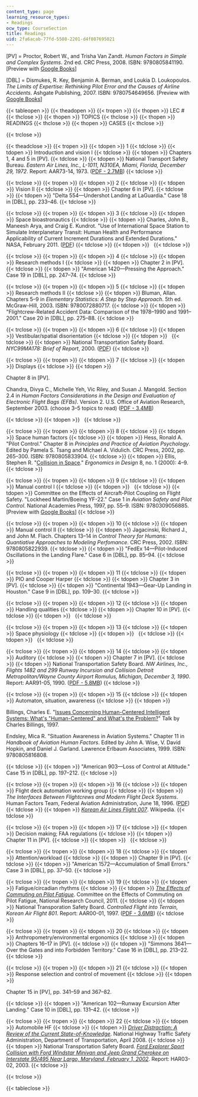 ```yaml
---
content_type: page
learning_resource_types:
- Readings
ocw_type: CourseSection
title: Readings
uid: 2fa6acab-77fd-5508-2201-d4f807695021
---
```


\[PV\] = Proctor, Robert W., and Trisha Van Zandt. _Human Factors in Simple and Complex Systems_. 2nd ed. CRC Press, 2008. ISBN: 9780805841190. \[Preview with [Google Books](http://books.google.com/books?id=LfqDZ1VEmyoC&pg=PAfrontcover)\]

\[DBL\] = Dismukes, R. Key, Benjamin A. Berman, and Loukia D. Loukopoulos. _The Limits of Expertise: Rethinking Pilot Error and the Causes of Airline Accidents_. Ashgate Publishing, 2007. ISBN: 9780754649656. \[Preview with [Google Books](http://books.google.com/books?id=mMxaYxhu0l0C&pg=PAfrontcover
)\]

{{< tableopen >}}
{{< theadopen >}}
{{< tropen >}}
{{< thopen >}}
LEC #
{{< thclose >}}
{{< thopen >}}
TOPICS
{{< thclose >}}
{{< thopen >}}
READINGS
{{< thclose >}}
{{< thopen >}}
CASES
{{< thclose >}}

{{< trclose >}}

{{< theadclose >}}
{{< tropen >}}
{{< tdopen >}}
1
{{< tdclose >}}
{{< tdopen >}}
Introduction and vision I
{{< tdclose >}}
{{< tdopen >}}
Chapters 1, 4 and 5 in \[PV\].
{{< tdclose >}}
{{< tdopen >}}
National Transport Safety Bureau. _Eastern Air Lines, Inc., L-1011, N310EA, Miami, Florida, December 29, 1972_. Report: AAR73-14, 1973. ([PDF - 2.7MB](http://libraryonline.erau.edu/online-full-text/ntsb/aircraft-accident-reports/AAR73-14.pdf))
{{< tdclose >}}

{{< trclose >}}
{{< tropen >}}
{{< tdopen >}}
2
{{< tdclose >}}
{{< tdopen >}}
Vision II
{{< tdclose >}}
{{< tdopen >}}
Chapter 6 in \[PV\].
{{< tdclose >}}
{{< tdopen >}}
"Delta 554—Undershot Landing at LaGuardia." Case 18 in \[DBL\], pp. 233–46.
{{< tdclose >}}

{{< trclose >}}
{{< tropen >}}
{{< tdopen >}}
3
{{< tdclose >}}
{{< tdopen >}}
Space bioastronautics
{{< tdclose >}}
{{< tdopen >}}
Charles, John B., Maneesh Arya, and Craig E. Kundrot. "Use of International Space Station to Simulate Interplanetary Transit: Human Health and Performance Applicability of Current Increment Durations and Extended Durations." NASA, February 2011. ([PDF](https://ston.jsc.nasa.gov/collections/trs/_techrep/TM-2011-216143.pdf))
{{< tdclose >}}
{{< tdopen >}}
 
{{< tdclose >}}

{{< trclose >}}
{{< tropen >}}
{{< tdopen >}}
4
{{< tdclose >}}
{{< tdopen >}}
Research methods I
{{< tdclose >}}
{{< tdopen >}}
Chapter 2 in \[PV\].
{{< tdclose >}}
{{< tdopen >}}
"American 1420—Pressing the Approach." Case 19 in \[DBL\], pp. 247–74.
{{< tdclose >}}

{{< trclose >}}
{{< tropen >}}
{{< tdopen >}}
5
{{< tdclose >}}
{{< tdopen >}}
Research methods II
{{< tdclose >}}
{{< tdopen >}}
Bluman, Allan. Chapters 5–9 in _Elementary Statistics: A Step by Step Approach_. 5th ed. McGraw-Hill, 2003. ISBN: 9780072880717.
{{< tdclose >}}
{{< tdopen >}}
"Flightcrew-Related Accident Data: Comparison of the 1978–1990 and 1991–2001." Case 20 in \[DBL\], pp. 275–88.
{{< tdclose >}}

{{< trclose >}}
{{< tropen >}}
{{< tdopen >}}
6
{{< tdclose >}}
{{< tdopen >}}
Vestibular/spatial disorientation
{{< tdclose >}}
{{< tdopen >}}
 
{{< tdclose >}}
{{< tdopen >}}
National Transportation Safety Board. _NYC99MA178: Brief of Report_, 2000. ([PDF](http://libraryonline.erau.edu/online-full-text/ntsb/miscellaneous-reports/NYC99MA178a.pdf))
{{< tdclose >}}

{{< trclose >}}
{{< tropen >}}
{{< tdopen >}}
7
{{< tdclose >}}
{{< tdopen >}}
Displays
{{< tdclose >}}
{{< tdopen >}}


Chapter 8 in \[PV\].

Chandra, Divya C., Michelle Yeh, Vic Riley, and Susan J. Mangold. Section 2.4 in _Human Factors Considerations in the Design and Evaluation of Electronic Flight Bags (EFBs)_. Version 2. U.S. Office of Aviation Research, September 2003. (choose 3–5 topics to read) ([PDF - 3.4MB](http://ntl.bts.gov/lib/34000/34200/34292/DOT-VNTSC-FAA-03-07.pdf))


{{< tdclose >}}
{{< tdopen >}}
 
{{< tdclose >}}

{{< trclose >}}
{{< tropen >}}
{{< tdopen >}}
8
{{< tdclose >}}
{{< tdopen >}}
Space human factors
{{< tdclose >}}
{{< tdopen >}}
Hess, Ronald A. "Pilot Control." Chapter 8 in _Principles and Practice of Aviation Psychology_. Edited by Pamela S. Tsang and Michael A. Vidulich. CRC Press, 2002, pp. 265–300. ISBN: 9780805833904.
{{< tdclose >}}
{{< tdopen >}}
Ellis, Stephen R. "[Collision in Space](http://www.ncbi.nlm.nih.gov/pubmed/12162316)." _Ergonomics in Design_ 8, no. 1 (2000): 4–9.
{{< tdclose >}}

{{< trclose >}}
{{< tropen >}}
{{< tdopen >}}
9
{{< tdclose >}}
{{< tdopen >}}
Manual control I
{{< tdclose >}}
{{< tdopen >}}
 
{{< tdclose >}}
{{< tdopen >}}
Committee on the Effects of Aircraft-Pilot Coupling on Flight Safety. "Lockheed Martin/Boeing YF-22." Case 1 in _Aviation Safety and Pilot Control_. National Academies Press, 1997, pp. 55–9. ISBN: 9780309056885. \[Preview with [Google Books](http://books.google.com/books?id=w56Y9ayzq44C&pg=PA55=onepage)\]
{{< tdclose >}}

{{< trclose >}}
{{< tropen >}}
{{< tdopen >}}
10
{{< tdclose >}}
{{< tdopen >}}
Manual control II
{{< tdclose >}}
{{< tdopen >}}
Jagacinski, Richard J., and John M. Flach. Chapters 13–14 in _Control Theory for Humans: Quantiative Approaches to Modeling Perfomance_. CRC Press, 2002. ISBN: 9780805822939.
{{< tdclose >}}
{{< tdopen >}}
"FedEx 14—Pilot-Induced Oscillations in the Landing Flare." Case 6 in \[DBL\], pp. 85–94.
{{< tdclose >}}

{{< trclose >}}
{{< tropen >}}
{{< tdopen >}}
11
{{< tdclose >}}
{{< tdopen >}}
PIO and Cooper Harper
{{< tdclose >}}
{{< tdopen >}}
Chapter 3 in \[PV\].
{{< tdclose >}}
{{< tdopen >}}
"Continental 1943—Gear-Up Landing in Houston." Case 9 in \[DBL\], pp. 109–30.
{{< tdclose >}}

{{< trclose >}}
{{< tropen >}}
{{< tdopen >}}
12
{{< tdclose >}}
{{< tdopen >}}
Handling qualities
{{< tdclose >}}
{{< tdopen >}}
Chapter 10 in \[PV\].
{{< tdclose >}}
{{< tdopen >}}
 
{{< tdclose >}}

{{< trclose >}}
{{< tropen >}}
{{< tdopen >}}
13
{{< tdclose >}}
{{< tdopen >}}
Space physiology
{{< tdclose >}}
{{< tdopen >}}
 
{{< tdclose >}}
{{< tdopen >}}
 
{{< tdclose >}}

{{< trclose >}}
{{< tropen >}}
{{< tdopen >}}
14
{{< tdclose >}}
{{< tdopen >}}
Auditory
{{< tdclose >}}
{{< tdopen >}}
Chapter 7 in \[PV\].
{{< tdclose >}}
{{< tdopen >}}
National Transportation Safety Board. _NW Airlines, Inc., Flights 1482 and 299 Runway Incursion and Collision Detroit Metropolitan/Wayne County Airport Romulus, Michigan, December 3, 1990_. Report: AAR91-05, 1990. ([PDF - 5.8MB](http://libraryonline.erau.edu/online-full-text/ntsb/aircraft-accident-reports/AAR91-05.pdf))
{{< tdclose >}}

{{< trclose >}}
{{< tropen >}}
{{< tdopen >}}
15
{{< tdclose >}}
{{< tdopen >}}
Automaton, situation, awareness
{{< tdclose >}}
{{< tdopen >}}


Billings, Charles E. "[Issues Concerning Human-Centered Intelligent Systems: What's "Human-Centered" and What's the Problem?](http://www.ifp.illinois.edu/nsfhcs/talks/billings.html)" Talk by Charles Billings, 1997.

Endsley, Mica R. "Situation Awareness in Aviation Systems." Chapter 11 in _Handbook of Aviation Human Factors_. Edited by John A. Wise, V. David Hopkin, and Daniel J. Garland. Lawrence Erlbaum Associates, 1999. ISBN: 9780805816808.


{{< tdclose >}}
{{< tdopen >}}
"American 903—Loss of Control at Altitude." Case 15 in \[DBL\], pp. 197–212.
{{< tdclose >}}

{{< trclose >}}
{{< tropen >}}
{{< tdopen >}}
16
{{< tdclose >}}
{{< tdopen >}}
Flight deck automation working group
{{< tdclose >}}
{{< tdopen >}}
_The Interfaces Between Flightcrews and Modern Flight Deck Systems_. Human Factors Team, Federal Aviation Administration, June 18, 1996. ([PDF](http://www.tc.faa.gov/its/worldpac/techrpt/hffaces.pdf))
{{< tdclose >}}
{{< tdopen >}}
[_Korean Air Lines Flight 007_](http://en.wikipedia.org/wiki/Korean_Air_Lines_Flight_007). Wikipedia.
{{< tdclose >}}

{{< trclose >}}
{{< tropen >}}
{{< tdopen >}}
17
{{< tdclose >}}
{{< tdopen >}}
Decision making; FAA regulations
{{< tdclose >}}
{{< tdopen >}}
Chapter 11 in \[PV\].
{{< tdclose >}}
{{< tdopen >}}
 
{{< tdclose >}}

{{< trclose >}}
{{< tropen >}}
{{< tdopen >}}
18
{{< tdclose >}}
{{< tdopen >}}
Attention/workload
{{< tdclose >}}
{{< tdopen >}}
Chapter 9 in \[PV\].
{{< tdclose >}}
{{< tdopen >}}
"American 1572—Accumulation of Small Errors." Case 3 in \[DBL\], pp. 37–50.
{{< tdclose >}}

{{< trclose >}}
{{< tropen >}}
{{< tdopen >}}
19
{{< tdclose >}}
{{< tdopen >}}
Fatigue/circadian rhythms
{{< tdclose >}}
{{< tdopen >}}
[_The Effects of Commuting on Pilot Fatigue_](http://www.nap.edu/catalog.php?record_id=13201). Committee on the Effects of Commuting on Pilot Fatigue, National Research Council, 2011.
{{< tdclose >}}
{{< tdopen >}}
National Transporation Safety Board. _Controlled Flight into Terrain, Korean Air Flight 801_. Report: AAR00-01, 1997. ([PDF - 3.6MB](http://www.ntsb.gov/investigations/AccidentReports/Reports/AAR0001.pdf))
{{< tdclose >}}

{{< trclose >}}
{{< tropen >}}
{{< tdopen >}}
20
{{< tdclose >}}
{{< tdopen >}}
Anthropometry/environmental ergonomics
{{< tdclose >}}
{{< tdopen >}}
Chapters 16–17 in \[PV\].
{{< tdclose >}}
{{< tdopen >}}
"Simmons 3641—Over the Gates and into Forbidden Territory." Case 16 in \[DBL\], pp. 213–22.
{{< tdclose >}}

{{< trclose >}}
{{< tropen >}}
{{< tdopen >}}
21
{{< tdclose >}}
{{< tdopen >}}
Response selection and control of movement
{{< tdclose >}}
{{< tdopen >}}


Chapter 15 in \[PV\], pp. 341–59 and 367–82.


{{< tdclose >}}
{{< tdopen >}}
"American 102—Runway Excursion After Landing." Case 10 in \[DBL\], pp. 131–42.
{{< tdclose >}}

{{< trclose >}}
{{< tropen >}}
{{< tdopen >}}
22
{{< tdclose >}}
{{< tdopen >}}
Automobile HF
{{< tdclose >}}
{{< tdopen >}}
[_Driver Distraction: A Review of the Current State-of-Knowledge_](http://www.scribd.com/doc/12073978/Driver-Distraction-A-Review-of-the-Current-StateofKnowledge). National Highway Traffic Safety Administration, Department of Transportation, April 2008.
{{< tdclose >}}
{{< tdopen >}}
National Transportation Safety Board. [_Ford Explorer Sport Collision with Ford Windstar Minivan and Jeep Grand Cherokee on Interstate 95/495 Near Largo, Maryland, February 1, 2002_](http://www.ntsb.gov/investigations/AccidentReports/Pages/HAR0302.aspx). Report: HAR03-02, 2003.
{{< tdclose >}}

{{< trclose >}}

{{< tableclose >}}